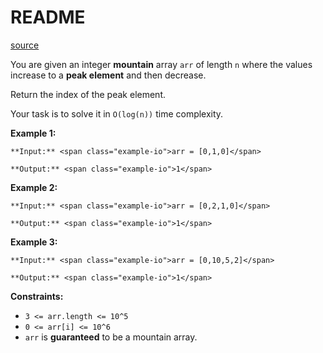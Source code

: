 # README #
[source](https://leetcode.com/problems/peak-index-in-a-mountain-array/)

You are given an integer **mountain** array `arr` of length `n` where the values increase to a **peak element** and then decrease.

Return the index of the peak element.

Your task is to solve it in `O(log(n))` time complexity.


**Example 1:**

```
**Input:** <span class="example-io">arr = [0,1,0]</span>

**Output:** <span class="example-io">1</span>
```

**Example 2:**

```
**Input:** <span class="example-io">arr = [0,2,1,0]</span>

**Output:** <span class="example-io">1</span>
```

**Example 3:**

```
**Input:** <span class="example-io">arr = [0,10,5,2]</span>

**Output:** <span class="example-io">1</span>
```


**Constraints:**


+ `3 <= arr.length <= 10^5`
+ `0 <= arr[i] <= 10^6`
+ `arr` is **guaranteed** to be a mountain array.


